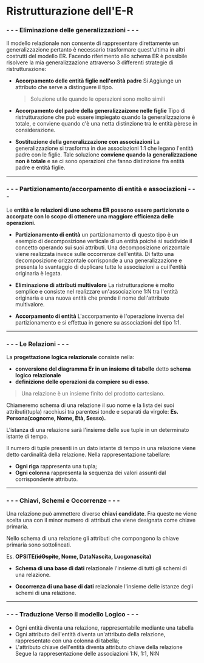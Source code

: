 
# Ristrutturazione dell'E-R
### - - - Eliminazione delle generalizzazioni - - - 
Il modello relazionale non consente di rappresentare direttamente un generalizzazione pertanto è necessario trasformare quest'ultima in altri costrutti del modello ER.
Facendo riferimento allo schema ER è possibile risolvere la mia generalizzazione attraverso 3 differenti strategie di ristrutturazione:

- **Accorpamento delle entità figlie nell'entità padre**
Si Aggiunge un attributo che serve a distinguere il tipo.
	> Soluzione utile quando le operazioni sono molto simili

- **Accorpamento del padre della generalizzaizone nelle figlie**
Tipo di ristrutturazione che può essere impiegato quando la generalizzazione è totale, e conviene quando c'è una netta distinzione tra le entità pèrese in considerazione.

- **Sostituzione della generalizzazione con associazioni**
La generalizzazione si trasforma in due associazioni 1:1 che legano l'entità padre con le figlie.
Tale soluzione **conviene quando la generalizzazione non è totale** e se ci sono operazioni che fanno distinzione fra entità padre e entità figlie.

---

### - - - Partizionamento/accorpamento di entità e associazioni - - - 

Le **entità e le relazioni di uno schema ER possono essere partizionate o accorpate con lo scopo di ottenere una maggiore efficienza delle operazioni.**

- **Partizionamento di entità**
un partizionamento di questo tipo è un esempio di decomposizione verticale di un entità poiché si suddivide il concetto operando sui suoi attributi.
Una decomposizione orizzontale viene realizzata invece sulle occorrenze dell'entità.
Di fatto una decomposizione orizzontale corrisponde a una generalizzazione e presenta lo svantaggio di duplicare tutte le associazioni a cui l'entità originaria è legata.

- **Eliminazione di attributi multivalore**
La ristrutturazione è molto semplice e consiste nel realizzare un'associazione 1:N tra l'entità originaria e una nuova entità che prende il nome dell'attributo multivalore.

- **Accorpamento di entità**
L'accorpamento è l'operazione inversa del partizionamento e si effettua in genere su associazioni del tipo 1:1.
- - - 
### - - - Le Relazioni - - - 
La **progettazione logica relazionale** consiste nella:
- **conversione del diagramma Er in un insieme di tabelle** detto **schema logico relazionale** 
- **definizione delle operazioni da compiere su di esso**.

> Una relazione è un insieme finito del prodotto cartesiano.

Chiameremo schema di una relazione il suo nome e la lista dei suoi attributi(tupla) racchiusi tra parentesi tonde e separati da virgole:
**Es. Persona(cognome, Nome, Età, Sesso).**

L'istanza di una relazione sarà l'insieme delle sue tuple in un determinato istante di tempo.

Il numero di tuple presenti in un dato istante di tempo in una relazione viene detto cardinalità della relazione.
Nella rappresentazione tabellare:
- **Ogni riga** rappresenta una tupla;
- **Ogni colonna** rappresenta la sequenza dei valori assunti dal corrispondente attributo.

- - - 
### - - - Chiavi, Schemi e Occorrenze - - - 
Una relazione può ammettere diverse **chiavi candidate**.
Fra queste ne viene scelta una con il minor numero di attributi che viene designata come chiave primaria.

Nello schema di una relazione gli attributi che compongono la chiave primaria sono sottolineati.

Es. **OPSITE(~~idOspite~~, Nome, DataNascita, Luogonascita)**

- **Schema di una base di dati** relazionale l'insieme di tutti gli schemi di una relazione.

- **Occorrenza di una base di dati** relazionale l'insieme delle istanze degli schemi di una relazione.
- - - 

### - - - Traduzione Verso il modello Logico - - -

- Ogni entità diventa una relazione, rappresentabile mediante una tabella
- Ogni attributo dell'entità diventa un'attributo della relazione, rappresentato con una colonna di tabella;
- L'attributo chiave dell'entità diventa attributo chiave della relazione
Segue la rappresentazione delle associazioni 1:N, 1:1, N:N
<!--stackedit_data:
eyJoaXN0b3J5IjpbMTA5NTU3MTA3NCwtMzIwNjM2Njc3LDUwND
kwNTQyMCw3NDM5MzY5MzUsMTIwNTE3MTczOCwxNDk4OTEwNDEs
ODg2MjUzMzY3XX0=
-->